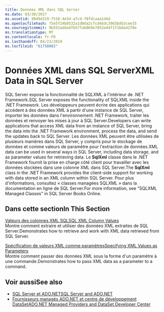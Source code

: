 ```yaml
---
title: Données XML dans SQL Server
ms.date: 03/30/2017
ms.assetid: 9849d319-f518-4e3d-a7cd-f8fdcaaa1d4d
ms.openlocfilehash: 75e5f24b0532a1d0da2cfcd4bdc39658db3cee35
ms.sourcegitcommit: 9b552addadfb57fab0b9e7852ed4f1f1b8a42f8e
ms.translationtype: MT
ms.contentlocale: fr-FR
ms.lasthandoff: 04/23/2019
ms.locfileid: "61758002"
---
```

# <a name="xml-data-in-sql-server"></a><span data-ttu-id="c16cc-102">Données XML dans SQL Server</span><span class="sxs-lookup"><span data-stu-id="c16cc-102">XML Data in SQL Server</span></span>
<span data-ttu-id="c16cc-103">SQL Server expose la fonctionnalité de SQLXML à l'intérieur de .NET Framework.</span><span class="sxs-lookup"><span data-stu-id="c16cc-103">SQL Server exposes the functionality of SQLXML inside the .NET Framework.</span></span> <span data-ttu-id="c16cc-104">Les développeurs peuvent écrire des applications qui accèdent à des données XML à partir d'une instance de SQL Server, importer les données dans l'environnement .NET Framework, traiter les données et renvoyer les mises à jour à SQL Server.</span><span class="sxs-lookup"><span data-stu-id="c16cc-104">Developers can write applications that access XML data from an instance of SQL Server, bring the data into the .NET Framework environment, process the data, and send the updates back to SQL Server.</span></span> <span data-ttu-id="c16cc-105">Les données XML peuvent être utilisées de plusieurs manières dans SQL Server, y compris pour le stockage de données et comme valeurs de paramètre pour l'extraction de données.</span><span class="sxs-lookup"><span data-stu-id="c16cc-105">XML data can be used in several ways in SQL Server, including data storage, and as parameter values for retrieving data.</span></span> <span data-ttu-id="c16cc-106">Le **SqlXml** classe dans le .NET Framework fournit la prise en charge côté client pour travailler avec les données stockées dans une colonne XML dans SQL Server.</span><span class="sxs-lookup"><span data-stu-id="c16cc-106">The **SqlXml** class in the .NET Framework provides the client-side support for working with data stored in an XML column within SQL Server.</span></span> <span data-ttu-id="c16cc-107">Pour plus d'informations, consultez « classes managées SQLXML » dans la documentation en ligne de SQL Server.</span><span class="sxs-lookup"><span data-stu-id="c16cc-107">For more information, see "SQLXML Managed Classes" in SQL Server Books Online.</span></span>  
  
## <a name="in-this-section"></a><span data-ttu-id="c16cc-108">Dans cette section</span><span class="sxs-lookup"><span data-stu-id="c16cc-108">In This Section</span></span>  
 [<span data-ttu-id="c16cc-109">Valeurs des colonnes XML SQL</span><span class="sxs-lookup"><span data-stu-id="c16cc-109">SQL XML Column Values</span></span>](../../../../../docs/framework/data/adonet/sql/sql-xml-column-values.md)  
 <span data-ttu-id="c16cc-110">Montre comment extraire et utiliser des données XML extraites de SQL Server.</span><span class="sxs-lookup"><span data-stu-id="c16cc-110">Demonstrates how to retrieve and work with XML data retrieved from SQL Server.</span></span>  
  
 [<span data-ttu-id="c16cc-111">Spécification de valeurs XML comme paramètres</span><span class="sxs-lookup"><span data-stu-id="c16cc-111">Specifying XML Values as Parameters</span></span>](../../../../../docs/framework/data/adonet/sql/specifying-xml-values-as-parameters.md)  
 <span data-ttu-id="c16cc-112">Montre comment passer des données XML sous la forme d'un paramètre à une commande.</span><span class="sxs-lookup"><span data-stu-id="c16cc-112">Demonstrates how to pass XML data as a parameter to a command.</span></span>  
  
## <a name="see-also"></a><span data-ttu-id="c16cc-113">Voir aussi</span><span class="sxs-lookup"><span data-stu-id="c16cc-113">See also</span></span>

- [<span data-ttu-id="c16cc-114">SQL Server et ADO.NET</span><span class="sxs-lookup"><span data-stu-id="c16cc-114">SQL Server and ADO.NET</span></span>](../../../../../docs/framework/data/adonet/sql/index.md)
- [<span data-ttu-id="c16cc-115">Fournisseurs managés ADO.NET et centre de développement DataSet</span><span class="sxs-lookup"><span data-stu-id="c16cc-115">ADO.NET Managed Providers and DataSet Developer Center</span></span>](https://go.microsoft.com/fwlink/?LinkId=217917)
